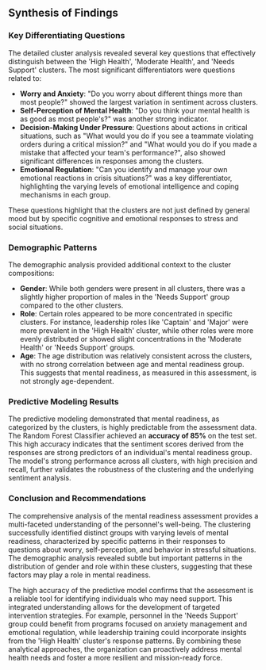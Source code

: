 
## Synthesis of Findings

### Key Differentiating Questions

The detailed cluster analysis revealed several key questions that effectively distinguish between the 'High Health', 'Moderate Health', and 'Needs Support' clusters. The most significant differentiators were questions related to:

- **Worry and Anxiety**: "Do you worry about different things more than most people?" showed the largest variation in sentiment across clusters.
- **Self-Perception of Mental Health**: "Do you think your mental health is as good as most people's?" was another strong indicator.
- **Decision-Making Under Pressure**: Questions about actions in critical situations, such as "What would you do if you see a teammate violating orders during a critical mission?" and "What would you do if you made a mistake that affected your team's performance?", also showed significant differences in responses among the clusters.
- **Emotional Regulation**: "Can you identify and manage your own emotional reactions in crisis situations?" was a key differentiator, highlighting the varying levels of emotional intelligence and coping mechanisms in each group.

These questions highlight that the clusters are not just defined by general mood but by specific cognitive and emotional responses to stress and social situations.

### Demographic Patterns

The demographic analysis provided additional context to the cluster compositions:

- **Gender**: While both genders were present in all clusters, there was a slightly higher proportion of males in the 'Needs Support' group compared to the other clusters.
- **Role**: Certain roles appeared to be more concentrated in specific clusters. For instance, leadership roles like 'Captain' and 'Major' were more prevalent in the 'High Health' cluster, while other roles were more evenly distributed or showed slight concentrations in the 'Moderate Health' or 'Needs Support' groups.
- **Age**: The age distribution was relatively consistent across the clusters, with no strong correlation between age and mental readiness group. This suggests that mental readiness, as measured in this assessment, is not strongly age-dependent.

### Predictive Modeling Results

The predictive modeling demonstrated that mental readiness, as categorized by the clusters, is highly predictable from the assessment data. The Random Forest Classifier achieved an **accuracy of 85%** on the test set. This high accuracy indicates that the sentiment scores derived from the responses are strong predictors of an individual's mental readiness group. The model's strong performance across all clusters, with high precision and recall, further validates the robustness of the clustering and the underlying sentiment analysis.

### Conclusion and Recommendations

The comprehensive analysis of the mental readiness assessment provides a multi-faceted understanding of the personnel's well-being. The clustering successfully identified distinct groups with varying levels of mental readiness, characterized by specific patterns in their responses to questions about worry, self-perception, and behavior in stressful situations. The demographic analysis revealed subtle but important patterns in the distribution of gender and role within these clusters, suggesting that these factors may play a role in mental readiness.

The high accuracy of the predictive model confirms that the assessment is a reliable tool for identifying individuals who may need support. This integrated understanding allows for the development of targeted intervention strategies. For example, personnel in the 'Needs Support' group could benefit from programs focused on anxiety management and emotional regulation, while leadership training could incorporate insights from the 'High Health' cluster's response patterns. By combining these analytical approaches, the organization can proactively address mental health needs and foster a more resilient and mission-ready force.
